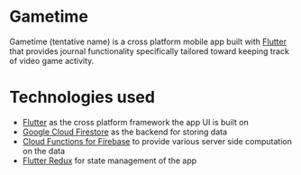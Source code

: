 # Gametime

Gametime (tentative name) is a cross platform mobile app built with [Flutter](https://flutter.io/) that provides journal functionality specifically tailored toward keeping track of video game activity. 

# Technologies used
* [Flutter](https://flutter.io/) as the cross platform framework the app UI is built on
* [Google Cloud Firestore](https://cloud.google.com/firestore/docs/) as the backend for storing data
* [Cloud Functions for Firebase](https://firebase.google.com/docs/functions/) to provide various server side computation on the data
* [Flutter Redux](https://github.com/brianegan/flutter_redux) for state management of the app
